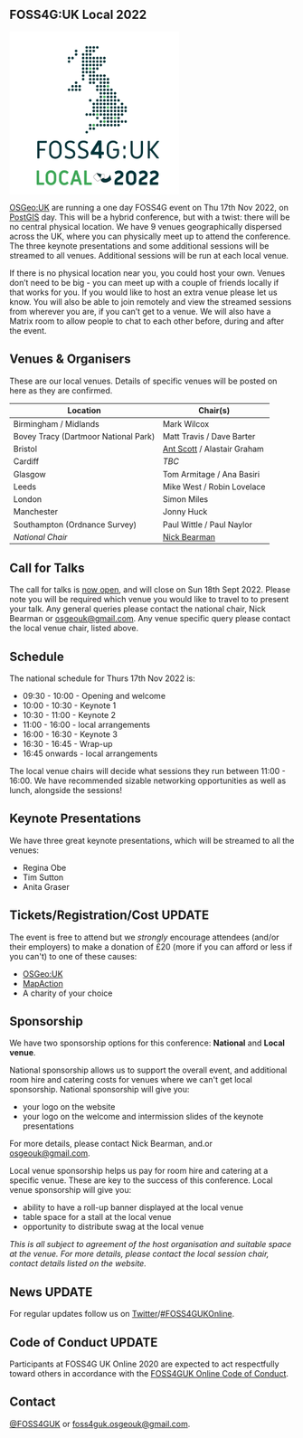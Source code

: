 ## FOSS4G:UK Local 2022
<img src="images/logo.png" width="300" align="middle">

[OSGeo:UK](https://uk.osgeo.org/) are running a one day FOSS4G event on Thu 17th Nov 2022, on [PostGIS](https://postgisday.rocks/) day. This will be a hybrid conference, but with a twist: there will be no central physical location. We have 9 venues geographically dispersed across the UK, where you can physically meet up to attend the conference. The three keynote presentations and some additional sessions will be streamed to all venues. Additional sessions will be run at each local venue. 

If there is no physical location near you, you could host your own. Venues don’t need to be big - you can meet up with a couple of friends locally if that works for you. If you would like to host an extra venue please let us know. You will also be able to join remotely and view the streamed sessions from wherever you are, if you can’t get to a venue. We will also have a Matrix room to allow people to chat to each other before, during and after the event. 

## Venues & Organisers

These are our local venues. Details of specific venues will be posted on here as they are confirmed.

Location | Chair(s)
--- | ---
Birmingham / Midlands | Mark Wilcox
Bovey Tracy (Dartmoor National Park) | Matt Travis / Dave Barter
Bristol | [Ant Scott](https://twitter.com/antscott) / Alastair Graham 
Cardiff | *TBC*
Glasgow | Tom Armitage / Ana Basiri
Leeds	| Mike West / Robin Lovelace
London | Simon Miles
Manchester | Jonny Huck
Southampton (Ordnance Survey) | Paul Wittle / Paul Naylor
*National Chair* | [Nick Bearman](https://twitter.com/nickbearmanuk)

## Call for Talks

The call for talks is [now open](https://forms.gle/HfBkq5LSrDpCfp4G9), and will close on Sun 18th Sept 2022. Please note you will be required which venue you would like to travel to to present your talk. Any general queries please contact the national chair, Nick Bearman or [osgeouk@gmail.com](mailto:osgeouk@gmail.com). Any venue specific query please contact the local venue chair, listed above. 

## Schedule

The national schedule for Thurs 17th Nov 2022 is:
- 09:30 - 10:00 - Opening and welcome
- 10:00 - 10:30 - Keynote 1
- 10:30 - 11:00 - Keynote 2
- 11:00 - 16:00 - local arrangements
- 16:00 - 16:30 - Keynote 3
- 16:30 - 16:45 - Wrap-up
- 16:45 onwards - local arrangements

The local venue chairs will decide what sessions they run between 11:00 - 16:00. We have recommended sizable networking opportunities as well as lunch, alongside the sessions!

## Keynote Presentations

We have three great keynote presentations, which will be streamed to all the venues:

- Regina Obe
- Tim Sutton
- Anita Graser

## Tickets/Registration/Cost **UPDATE**

The event is free to attend but we *strongly* encourage attendees (and/or their employers) to make a donation of £20 (more if you can afford or less if you can't) to one of these causes:

* [OSGeo:UK](https://paypal.me/osgeouk)
* [MapAction](https://mapaction.org/donate/)
* A charity of your choice

## Sponsorship

We have two sponsorship options for this conference: **National** and **Local venue**. 

National sponsorship allows us to support the overall event, and additional room hire and catering costs for venues where we can't get local sponsorship. National sponsorship will give you:

- your logo on the website
- your logo on the welcome and intermission slides of the keynote presentations

For more details, please contact Nick Bearman, and.or [osgeouk@gmail.com](mailto:osgeouk@gmail.com). 

Local venue sponsorship helps us pay for room hire and catering at a specific venue. These are key to the success of this conference. Local venue sponsorship will give you:

- ability to have a roll-up banner displayed at the local venue
- table space for a stall at the local venue
- opportunity to distribute swag at the local venue

*This is all subject to agreement of the host organisation and suitable space at the venue. For more details, please contact the local session chair, contact details listed on the website.* 

## News **UPDATE**
For regular updates follow us on [Twitter](https://twitter.com/foss4guk)/[#FOSS4GUKOnline](https://twitter.com/search?q=%23FOSS4GUKOnline&src=typed_query).


## Code of Conduct **UPDATE**
Participants at FOSS4G UK Online 2020 are expected to act respectfully toward others in accordance with the [FOSS4GUK Online Code of Conduct](code-of-conduct).


## Contact
[@FOSS4GUK](https://twitter.com/foss4guk) or [foss4guk.osgeouk@gmail.com](mailto:foss4guk.osgeouk@gmail.com).

<p>&nbsp;</p>
